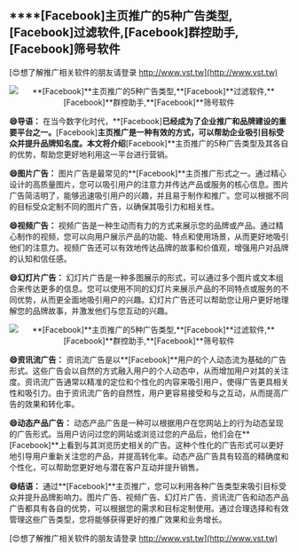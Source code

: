 ## ****[Facebook]**主页推广的5种广告类型,**[Facebook]**过滤软件,**[Facebook]**群控助手,**[Facebook]**筛号软件**

[😍想了解推广相关软件的朋友请登录 http://www.vst.tw](http://www.vst.tw)

 <center><img src="https://vst.tw/MP4/tuiguang/png/7.png" alt="**[Facebook]**主页推广的5种广告类型,**[Facebook]**过滤软件,**[Facebook]**群控助手,**[Facebook]**筛号软件"></center>

**😄导语：**
在当今数字化时代，**[Facebook]**已经成为了企业推广和品牌建设的重要平台之一。**[Facebook]**主页推广是一种有效的方式，可以帮助企业吸引目标受众并提升品牌知名度。本文将介绍**[Facebook]**主页推广的5种广告类型及其各自的优势，帮助您更好地利用这一平台进行营销。

**😄图片广告：**
图片广告是最常见的**[Facebook]**主页推广形式之一。通过精心设计的高质量图片，您可以吸引用户的注意力并传达产品或服务的核心信息。图片广告简洁明了，能够迅速吸引用户的兴趣，并且易于制作和推广。您可以根据不同的目标受众定制不同的图片广告，以确保其吸引力和相关性。

**😄视频广告：**
视频广告是一种生动而有力的方式来展示您的品牌或产品。通过精心制作的视频，您可以向用户展示产品的功能、特点和使用场景，从而更好地吸引他们的注意力。视频广告还可以有效地传达品牌的故事和价值观，增强用户对品牌的认知和信任感。

**😄幻灯片广告：**
幻灯片广告是一种多图展示的形式，可以通过多个图片或文本组合来传达更多的信息。您可以使用不同的幻灯片来展示产品的不同特点或服务的不同优势，从而更全面地吸引用户的兴趣。幻灯片广告还可以帮助您让用户更好地理解您的品牌故事，并激发他们与您互动的兴趣。

 <center><img src="https://vst.tw/MP4/tuiguang/png/7.png" alt="**[Facebook]**主页推广的5种广告类型,**[Facebook]**过滤软件,**[Facebook]**群控助手,**[Facebook]**筛号软件"></center>

**😄资讯流广告：**
资讯流广告是以**[Facebook]**用户的个人动态流为基础的广告形式。这些广告会以自然的方式融入用户的个人动态中，从而增加用户对其的关注度。资讯流广告通常以精准的定位和个性化的内容来吸引用户，使得广告更具相关性和吸引力。由于资讯流广告的自然性，用户更容易接受和与之互动，从而提高广告的效果和转化率。

**😄动态产品广告：**
动态产品广告是一种可以根据用户在您网站上的行为动态呈现的广告形式。当用户访问过您的网站或浏览过您的产品后，他们会在**[Facebook]**上看到与其浏览历史相关的广告。这种个性化的广告形式可以更好地引导用户重新关注您的产品，并提高转化率。动态产品广告具有较高的精确度和个性化，可以帮助您更好地与潜在客户互动并提升销售。

**😄结语：**
通过**[Facebook]**主页推广，您可以利用各种广告类型来吸引目标受众并提升品牌影响力。图片广告、视频广告、幻灯片广告、资讯流广告和动态产品广告都具有各自的优势，可以根据您的需求和目标定制使用。通过合理选择和有效管理这些广告类型，您将能够获得更好的推广效果和业务增长。

[😍想了解推广相关软件的朋友请登录 http://www.vst.tw](http://www.vst.tw)



